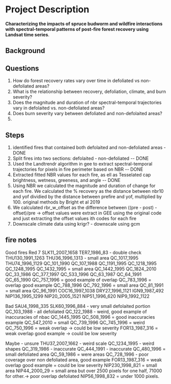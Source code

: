 # Project Description

**Characterizing the impacts of spruce budworm and wildfire interactions with spectral-temporal patterns of post-fire forest recovery using Landsat time series**.

## Background

## Questions

1)  How do forest recovery rates vary over time in defoliated vs non-defoliated areas?
2)  What is the relationship between recovery, defoliation, climate, and burn severity?
3)  Does the magnitude and duration of nbr spectral-temporal trajectories vary in defolaited vs. non-defoliated areas?
4)  Does burn severity vary between defoliated and non-defolaited areas?
5) 

## Steps

1)  identified fires that contained both defolaited and non-defoliated areas - DONE
2)  Split fires into two sections: defolaited - non-defoliated -- DONE
3)  Used the Landtrendr algorithm in gee to extract spectral-temporal trajectories for pixels in fire perimeter based on NBR -- DONE
4)  Extracted fitted NBR values for each fire, as ell as Tesselated cap brightness, wetness, greeness, and angle -- DONE
5)  Using NBR we calculated the magnitude and duration of change for each fire. We calculated the % recovery as the distance between nbr10 and yof dividied by the distance between prefire and yof, multiplied by 100. original methods by Bright et al 2019
6)  We calculated rbr_w_offset as the difference between ((pre - post) - offset)/pre -> offset values were extract in GEE using the original code and just extracting the offset values ith codes for each fire
7) Downscale climate data using krigr? - downscale using gcm


## fire notes
Good fires
Red 7
SLK11_2007_1658	
TER7_1986_83 - double check 
THU130_1991_1263
THU36_1996_1313 - small area
QC_1017_1995
THU74_1996_1129
QC_101_1990
QC_107_1988
QC_1191_1995
QC_1218_1995
QC_1248_1995
QC_1432_1995 = small area
QC_1442_1995
QC_1824_2010
QC_33_1986
QC_377_1997
QC_533_1996
QC_63_1987
QC_64_1991
QC_65_1990
QC_757_1996 = good example of overlap 
QC_783_1996 = overlap good example
QC_788_1996
QC_792_1996 = small area
QC_81_1991 = small area
QC_96_1991
COC16_1997_1038
DRY27_1996_1121
IGN9_1987_492
NIP136_1995_1299
NIP20_2005_1521
NIP51_1996_620
NIP9_1992_1122 



Bad
SAU4_1998_335
SLK60_1996_884 - very small defolaited portion
QC_103_1988 - all defoliated
QC_122_1988 - weird, good example of inaccuracies of nbac
QC_1445_1995
QC_508_1996 = good inaccuracies example
QC_547_2010 = small
QC_739_1996
QC_745_1996 = weird
QC_750_1996 = weak overlap -> could be low severity
FOR13_1987_316 = weak overlap good example -> could be low severity

Maybe - unsure
THU37_2007_1662 - weird scale
QC_1234_1995 - weird shapes
QC_319_1986 - inaccurate
QC_444_1991 - inaccurate
QC_480_1996 = small defoliated area
QC_59_1986 = were areas
QC_728_1996 - poor coverage over non defoliated area, good example
FOR13_1987_316 = weak overlap good example = could be low severity
NIP230_1998_821 = small area
NIP44_2000_29  = small area but over 2500 pixels for one half, 71000 for other.-> poor overlap defoliated
NIP56_1998_832 = under 1000 pixels.


